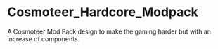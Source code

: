 # Cosmoteer_Hardcore_Modpack
A Cosmoteer Mod Pack design to make the gaming harder but with an increase of components. 
